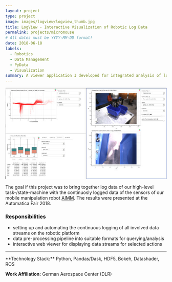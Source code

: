```yaml
---
layout: project
type: project
image: images/logview/logview_thumb.jpg
title: LogView - Interactive Visualization of Robotic Log Data 
permalink: projects/micromouse
# All dates must be YYYY-MM-DD format!
date: 2018-06-18
labels:
  - Robotics
  - Data Management
  - PyData
  - Visualization
summary: A viewer application I developed for integrated analysis of logged task-execution data with logged sensor data for our mobile manipulation platform.
---
```


<a href="https://raw.githubusercontent.com/SebastianRiedel/sebastianriedel.github.io/master/images/logview/logview.png" class="ui large right floated rounded image">
  <img src="../images/logview/logview_small.jpg">
</a>

The goal if this project was to bring together log data of our high-level task-/state-machine with the continuosly logged data of the sensors of our mobile manipulation robot [AIMM](https://www.dlr.de/rm/en/desktopdefault.aspx/tabid-11409/#gallery/29194). The results were presented at the Automatica Fair 2018.

### Responsibilities
- setting up and automating the continuous logging of all involved data streams on the robotic platform
- data pre-processing pipeline into suitable formats for querying/analysis
- interactive web viewer for displaying data streams for selected actions

<hr>
**Technology Stack:** Python, Pandas/Dask, HDF5, Bokeh, Datashader, ROS

**Work Affiliation:** German Aerospace Center (DLR)
